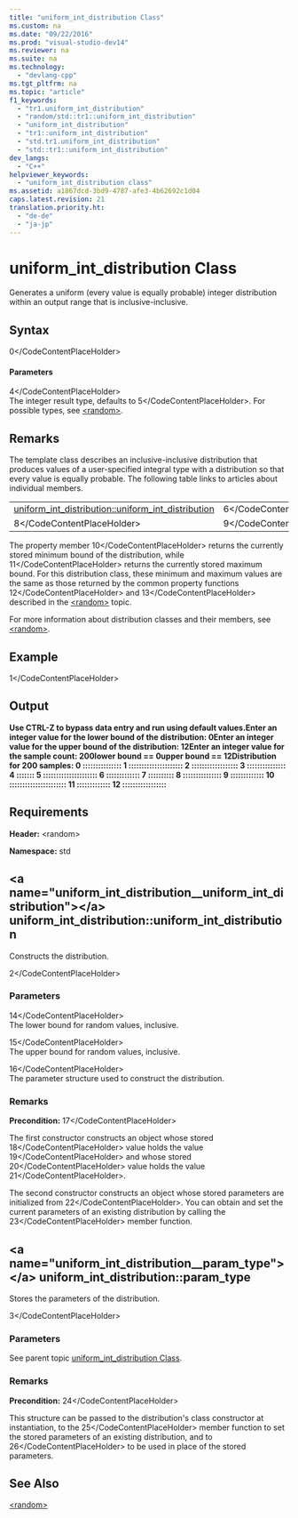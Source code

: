 ```yaml
---
title: "uniform_int_distribution Class"
ms.custom: na
ms.date: "09/22/2016"
ms.prod: "visual-studio-dev14"
ms.reviewer: na
ms.suite: na
ms.technology: 
  - "devlang-cpp"
ms.tgt_pltfrm: na
ms.topic: "article"
f1_keywords: 
  - "tr1.uniform_int_distribution"
  - "random/std::tr1::uniform_int_distribution"
  - "uniform_int_distribution"
  - "tr1::uniform_int_distribution"
  - "std.tr1.uniform_int_distribution"
  - "std::tr1::uniform_int_distribution"
dev_langs: 
  - "C++"
helpviewer_keywords: 
  - "uniform_int_distribution class"
ms.assetid: a1867dcd-3bd9-4787-afe3-4b62692c1d04
caps.latest.revision: 21
translation.priority.ht: 
  - "de-de"
  - "ja-jp"
---
```

# uniform_int_distribution Class
Generates a uniform (every value is equally probable) integer distribution within an output range that is inclusive-inclusive.  
  
## Syntax  
  
<CodeContentPlaceHolder>0\</CodeContentPlaceHolder>  
#### Parameters  
 <CodeContentPlaceHolder>4\</CodeContentPlaceHolder>  
 The integer result type, defaults to <CodeContentPlaceHolder>5\</CodeContentPlaceHolder>. For possible types, see [\<random>](../vs140/-random-.md).  
  
## Remarks  
 The template class describes an inclusive-inclusive distribution that produces values of a user-specified integral type with a distribution so that every value is equally probable. The following table links to articles about individual members.  
  
||||  
|-|-|-|  
|[uniform_int_distribution::uniform_int_distribution](#uniform_int_distribution__uniform_int_distribution)|<CodeContentPlaceHolder>6\</CodeContentPlaceHolder>|<CodeContentPlaceHolder>7\</CodeContentPlaceHolder>|  
|<CodeContentPlaceHolder>8\</CodeContentPlaceHolder>|<CodeContentPlaceHolder>9\</CodeContentPlaceHolder>|[uniform_int_distribution::param_type](#uniform_int_distribution__param_type)|  
  
 The property member <CodeContentPlaceHolder>10\</CodeContentPlaceHolder> returns the currently stored minimum bound of the distribution, while <CodeContentPlaceHolder>11\</CodeContentPlaceHolder> returns the currently stored maximum bound. For this distribution class, these minimum and maximum values are the same as those returned by the common property functions <CodeContentPlaceHolder>12\</CodeContentPlaceHolder> and <CodeContentPlaceHolder>13\</CodeContentPlaceHolder> described in the [\<random>](../vs140/-random-.md) topic.  
  
 For more information about distribution classes and their members, see [\<random>](../vs140/-random-.md).  
  
## Example  
  
<CodeContentPlaceHolder>1\</CodeContentPlaceHolder>  
## Output  
 **Use CTRL-Z to bypass data entry and run using default values.Enter an integer value for the lower bound of the distribution: 0Enter an integer value for the upper bound of the distribution: 12Enter an integer value for the sample count: 200lower bound == 0upper bound == 12Distribution for 200 samples:    0 :::::::::::::::    1 :::::::::::::::::::::    2 ::::::::::::::::::    3 :::::::::::::::    4 :::::::    5 :::::::::::::::::::::    6 :::::::::::::    7 ::::::::::    8 :::::::::::::::    9 :::::::::::::   10 ::::::::::::::::::::::   11 :::::::::::::   12 :::::::::::::::::**   
## Requirements  
 **Header:** \<random>  
  
 **Namespace:** std  
  
##  \<a name="uniform_int_distribution__uniform_int_distribution">\</a>  uniform_int_distribution::uniform_int_distribution  
 Constructs the distribution.  
  
<CodeContentPlaceHolder>2\</CodeContentPlaceHolder>  
### Parameters  
 <CodeContentPlaceHolder>14\</CodeContentPlaceHolder>  
 The lower bound for random values, inclusive.  
  
 <CodeContentPlaceHolder>15\</CodeContentPlaceHolder>  
 The upper bound for random values, inclusive.  
  
 <CodeContentPlaceHolder>16\</CodeContentPlaceHolder>  
 The parameter structure used to construct the distribution.  
  
### Remarks  
 **Precondition:** <CodeContentPlaceHolder>17\</CodeContentPlaceHolder>  
  
 The first constructor constructs an object whose stored <CodeContentPlaceHolder>18\</CodeContentPlaceHolder> value holds the value <CodeContentPlaceHolder>19\</CodeContentPlaceHolder> and whose stored <CodeContentPlaceHolder>20\</CodeContentPlaceHolder> value holds the value <CodeContentPlaceHolder>21\</CodeContentPlaceHolder>.  
  
 The second constructor constructs an object whose stored parameters are initialized from <CodeContentPlaceHolder>22\</CodeContentPlaceHolder>. You can obtain and set the current parameters of an existing distribution by calling the <CodeContentPlaceHolder>23\</CodeContentPlaceHolder> member function.  
  
##  \<a name="uniform_int_distribution__param_type">\</a>  uniform_int_distribution::param_type  
 Stores the parameters of the distribution.  
  
<CodeContentPlaceHolder>3\</CodeContentPlaceHolder>  
### Parameters  
 See parent topic [uniform_int_distribution Class](../vs140/uniform_int_distribution-class.md).  
  
### Remarks  
 **Precondition:** <CodeContentPlaceHolder>24\</CodeContentPlaceHolder>  
  
 This structure can be passed to the distribution's class constructor at instantiation, to the <CodeContentPlaceHolder>25\</CodeContentPlaceHolder> member function to set the stored parameters of an existing distribution, and to <CodeContentPlaceHolder>26\</CodeContentPlaceHolder> to be used in place of the stored parameters.  
  
## See Also  
 [\<random>](../vs140/-random-.md)